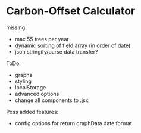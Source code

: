 # Carbon-Offset Calculator

missing:

- max 55 trees per year
- dynamic sorting of field array (in order of date)
- json stringify/parse data transfer?

ToDo:

- graphs
- styling
- localStorage
- advanced options
- change all components to .jsx

Poss added features:

- config options for return graphData date format
